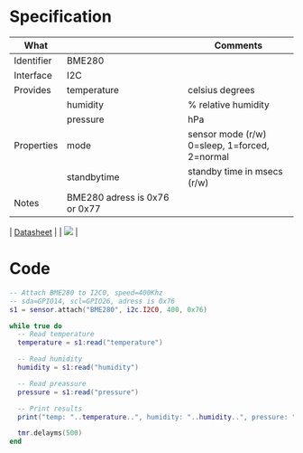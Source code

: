 # Specification

| What         |             | Comments                   |
|--------------|-------------|----------------------------|
| Identifier   | BME280      |                            |
| Interface    | I2C         |                            |
| Provides     | temperature | celsius degrees            |
|              | humidity    | % relative humidity        |
|              | pressure    | hPa                        |
| Properties   | mode        | sensor mode (r/w)<br>0=sleep, 1=forced, 2=normal          |
|              | standbytime | standby time in msecs (r/w)|
| Notes        | BME280 adress is 0x76 or 0x77 |

| [Datasheet](https://ae-bst.resource.bosch.com/media/_tech/media/datasheets/BST-BME280_DS001-11.pdf)    |             | ![](http://git.whitecatboard.org/bme280.jpg)                           |

# Code

```lua
-- Attach BME280 to I2C0, speed=400Khz
-- sda=GPIO14, scl=GPIO26, adress is 0x76
s1 = sensor.attach("BME280", i2c.I2C0, 400, 0x76)

while true do
  -- Read temperature
  temperature = s1:read("temperature")

  -- Read humidity
  humidity = s1:read("humidity")

  -- Read preassure
  pressure = s1:read("pressure")

  -- Print results
  print("temp: "..temperature..", humidity: "..humidity..", pressure: "..pressure)

  tmr.delayms(500)
end
```